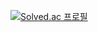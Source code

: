 [![Solved.ac
프로필](http://mazassumnida.wtf/api/generate_badge?boj=kim7824)](https://solved.ac/kim7824)
